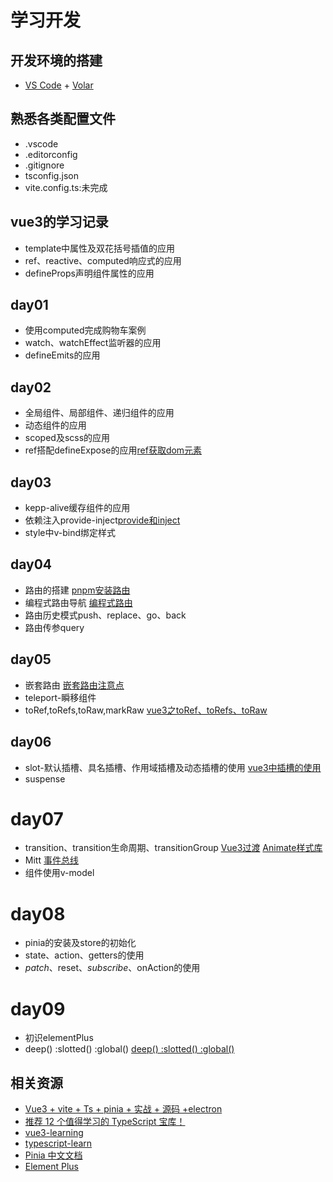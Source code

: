 # 学习开发

## 开发环境的搭建
- [VS Code](https://code.visualstudio.com/) + [Volar](https://marketplace.visualstudio.com/items?itemName=Vue.volar)

## 熟悉各类配置文件
- .vscode
- .editorconfig
- .gitignore
- tsconfig.json
- vite.config.ts:未完成

## vue3的学习记录
- template中属性及双花括号插值的应用
- ref、reactive、computed响应式的应用
- defineProps声明组件属性的应用

## day01
- 使用computed完成购物车案例
- watch、watchEffect监听器的应用
- defineEmits的应用

## day02
- 全局组件、局部组件、递归组件的应用
- 动态组件的应用
- scoped及scss的应用
- ref搭配defineExpose的应用[ref获取dom元素](https://blog.csdn.net/qq_40323256/article/details/127135956)

## day03
- kepp-alive缓存组件的应用
- 依赖注入provide-inject[provide和inject](https://blog.csdn.net/weixin_47450807/article/details/122925805)
- style中v-bind绑定样式

## day04
- 路由的搭建 [pnpm安装路由](https://www.jb51.cc/notes/3284230.html)
- 编程式路由导航 [编程式路由](https://blog.csdn.net/qq1195566313/article/details/123589648)
- 路由历史模式push、replace、go、back
- 路由传参query

## day05
- 嵌套路由 [嵌套路由注意点](https://blog.csdn.net/weixin_41967475/article/details/116868375)
- teleport-瞬移组件
- toRef,toRefs,toRaw,markRaw [vue3之toRef、toRefs、toRaw](https://blog.csdn.net/weixin_43845137/article/details/123289934)

## day06
- slot-默认插槽、具名插槽、作用域插槽及动态插槽的使用 [vue3中插槽的使用](https://blog.csdn.net/ac1992122633/article/details/123855474)
- suspense


# day07
- transition、transition生命周期、transitionGroup [Vue3过渡](http://ww.qdxiaochuan.com/?id=563) [Animate样式库](https://animate.style/)
- Mitt [事件总线](https://blog.csdn.net/qq_52013792/article/details/125803290)
- 组件使用v-model

# day08
- pinia的安装及store的初始化
- state、action、getters的使用
- $patch、$reset、$subscribe、$onAction的使用

# day09
- 初识elementPlus
- deep() :slotted() :global() [deep() :slotted() :global()](https://blog.csdn.net/xixihahakkyy/article/details/124942611)

## 相关资源
- [Vue3 + vite + Ts + pinia + 实战 + 源码 +electron](https://www.bilibili.com/video/BV1dS4y1y7vd)
- [推荐 12 个值得学习的 TypeScript 宝库！](https://mp.weixin.qq.com/s/4ZYNN3KZLsttCoJuXfKTvw)
- [vue3-learning](https://github.com/agentwoo/vue3-learning)
- [typescript-learn](https://github.com/agentwoo/typescript-learn)
- [Pinia 中文文档](https://pinia.web3doc.top/introduction.html)
- [Element Plus](https://element-plus.org/zh-CN/component/button.html)
